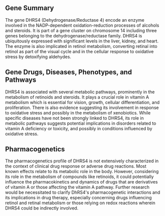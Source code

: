 ## Gene Summary
The gene DHRS4 (Dehydrogenase/Reductase 4) encode an enzyme involved in the NADP-dependent oxidation-reduction processes of alcohols and steroids. It is part of a gene cluster on chromosome 14 including three genes belonging to the dehydrogenase/reductase family. DHRS4 is ubiquitously expressed with significant levels in the liver, kidney, and heart. The enzyme is also implicated in retinol metabolism, converting retinal into retinol as part of the visual cycle and in the cellular response to oxidative stress by detoxifying aldehydes.

## Gene Drugs, Diseases, Phenotypes, and Pathways
DHRS4 is associated with several metabolic pathways, prominently in the metabolism of retinoids and steroids. It plays a crucial role in vitamin A metabolism which is essential for vision, growth, cellular differentiation, and proliferation. There is also evidence suggesting its involvement in response to oxidative stress and possibly in the metabolism of xenobiotics. While specific diseases have not been strongly linked to DHRS4, its role in metabolic pathways suggests potential implications in disorders related to vitamin A deficiency or toxicity, and possibly in conditions influenced by oxidative stress.

## Pharmacogenetics
The pharmacogenetics profile of DHRS4 is not extensively characterized in the context of clinical drug response or adverse drug reactions. Most known effects relate to its metabolic role in the body. However, considering its role in the metabolism of compounds like retinoids, it could potentially influence the pharmacokinetics and dynamics of drugs that are derivatives of vitamin A or those affecting the vitamin A pathway. Further research would be necessitated to clarify DhRS4's pharmacogenetic interactions and its implications in drug therapy, especially concerning drugs influencing retinol and retinal metabolism or those relying on redox reactions wherein DHRS4 could be indirectly involved.